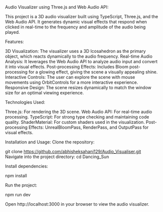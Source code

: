 Audio Visualizer using Three.js and Web Audio API:

This project is a 3D audio visualizer built using TypeScript, Three.js, and the Web Audio API. It generates dynamic visual effects that respond when clicked in real-time to the frequency and amplitude of the audio being played.

Features:

3D Visualization: The visualizer uses a 3D Icosahedron as the primary object, which reacts dynamically to the audio frequency.
Real-time Audio Analysis: It leverages the Web Audio API to analyze audio input and convert it into visual effects.
Post-processing Effects: Includes Bloom post-processing for a glowing effect, giving the scene a visually appealing shine.
Interactive Controls: The user can explore the scene with mouse movements using OrbitControls for a more interactive experience.
Responsive Design: The scene resizes dynamically to match the window size for an optimal viewing experience.

Technologies Used:

Three.js: For rendering the 3D scene.
Web Audio API: For real-time audio processing.
TypeScript: For strong type checking and maintaining code quality.
ShaderMaterial: For custom shaders used in the visualization.
Post-processing Effects: UnrealBloomPass, RenderPass, and OutputPass for visual effects.

Installation and Usage:
Clone the repository:

git clone https://github.com/abhisheksahani129/Audio_Visualiser.git
Navigate into the project directory:
cd Dancing_Sun

Install dependencies:

npm install

Run the project:

npm run dev

Open http://localhost:3000 in your browser to view the audio visualizer.

